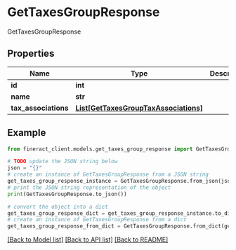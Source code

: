 # GetTaxesGroupResponse

GetTaxesGroupResponse

## Properties

Name | Type | Description | Notes
------------ | ------------- | ------------- | -------------
**id** | **int** |  | [optional] 
**name** | **str** |  | [optional] 
**tax_associations** | [**List[GetTaxesGroupTaxAssociations]**](GetTaxesGroupTaxAssociations.md) |  | [optional] 

## Example

```python
from fineract_client.models.get_taxes_group_response import GetTaxesGroupResponse

# TODO update the JSON string below
json = "{}"
# create an instance of GetTaxesGroupResponse from a JSON string
get_taxes_group_response_instance = GetTaxesGroupResponse.from_json(json)
# print the JSON string representation of the object
print(GetTaxesGroupResponse.to_json())

# convert the object into a dict
get_taxes_group_response_dict = get_taxes_group_response_instance.to_dict()
# create an instance of GetTaxesGroupResponse from a dict
get_taxes_group_response_from_dict = GetTaxesGroupResponse.from_dict(get_taxes_group_response_dict)
```
[[Back to Model list]](../README.md#documentation-for-models) [[Back to API list]](../README.md#documentation-for-api-endpoints) [[Back to README]](../README.md)


